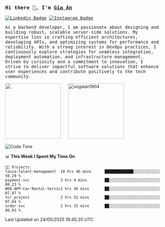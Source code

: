 ### <samp>Hi there 👋, I'm <a href="https://www.linkedin.com/in/vogiaan1904/" target="_blank">Gia An</a></samp>

<samp> [![Linkedin Badge](https://img.shields.io/badge/-LinkedIn-0e76a8?style=flat-square&logo=Linkedin&logoColor=white)](https://linkedin.com/in/vogiaan1904)
[![Instagram Badge](https://img.shields.io/badge/-Instagram-e4405f?style=flat-square&logo=Instagram&logoColor=white)](https://instagram.com/_.ja.ann_/) </samp> 

<samp>As a backend developer, I am passionate about designing and building robust, scalable server-side solutions. My expertise lies in crafting efficient architectures, developing APIs, and optimizing systems for performance and reliability. With a strong interest in DevOps practices, I continuously explore strategies for seamless integration, deployment automation, and infrastructure management. Driven by curiosity and a commitment to innovation, I strive to deliver impactful software solutions that enhance user experiences and contribute positively to the tech community.</samp>



<div>
  <img height="180em" src="https://github-readme-stats.vercel.app/api/top-langs/?username=vogiaan1904&show_icons=true&hide_border=true&layout=compact&langs_count=10&theme=transparent&include_orgs=true"/>
  &nbsp;&nbsp;&nbsp;&nbsp;
  <img height="180em" src="https://github-readme-stats.vercel.app/api?username=vogiaan1904&show_icons=true&hide_border=true&&count_private=true&include_all_commits=true&theme=transparent&locale=en" alt="vogiaan1904" />
</div>






<!--START_SECTION:waka-->
![Code Time](http://img.shields.io/badge/Code%20Time-913%20hrs%2045%20mins-blue)

📊 **This Week I Spent My Time On** 

```text
🐱‍💻 Projects: 
tanca-talent-management  18 hrs 46 mins      █████████████░░░░░░░░░░░░   50.29 % 
payment-svc              3 hrs 4 mins        ██░░░░░░░░░░░░░░░░░░░░░░░   08.23 % 
WEB-APP-Car-Rental-Servic2 hrs 56 mins       ██░░░░░░░░░░░░░░░░░░░░░░░   07.87 % 
tcr_project              2 hrs 51 mins       ██░░░░░░░░░░░░░░░░░░░░░░░   07.64 % 
order-svc                2 hrs 15 mins       ██░░░░░░░░░░░░░░░░░░░░░░░   06.03 % 
```


 Last Updated on 24/05/2025 18:45:20 UTC
<!--END_SECTION:waka-->
